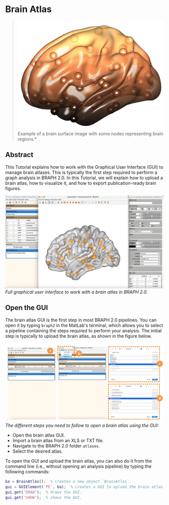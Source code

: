 # Brain Atlas

> ![Brain atlas figure created with BRAPH 2.0](fig01.png)
> Example of a brain surface image with some nodes representing brain regions.*

## Abstract

This Tutorial explains how to work with the Graphical User Interface (GUI) to manage brain atlases. This is typically the first step required to perform a graph analysis in BRAPH 2.0. In this Tutorial, we will explain how to upload a brain atlas, how to visualize it, and how to export publication-ready brain figures.

![Brain Atlas GUI](fig02.png)
*Full graphical user interface to work with a brain atlas in BRAPH 2.0.*

## Open the GUI

The brain atlas GUI is the first step in most BRAPH 2.0 pipelines. You can open it by typing `braph2` in the MatLab's terminal, which allows you to select a pipeline containing the steps required to perform your analysis. The initial step is typically to upload the brain atlas, as shown in the figure below.

![Upload a brain atlas](fig03.png)
*The different steps you need to follow to open a brain atlas using the GUI:*
- Open the brain atlas GUI.
- Import a brain atlas from an XLS or TXT file.
- Navigate to the BRAPH 2.0 folder `atlases`.
- Select the desired atlas.

To open the GUI and upload the brain atlas, you can also do it from the command line (i.e., without opening an analysis pipeline) by typing the following commands:

```matlab
ba = BrainAtlas();  % creates a new object `BrainAtlas`.
gui = GUIElement('PE', ba);  % creates a GUI to upload the brain atlas.
gui.get('DRAW');  % draws the GUI.
gui.get('SHOW');  % shows the GUI.
